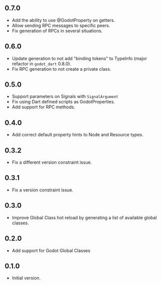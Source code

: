 ## 0.7.0

- Add the ability to use @GodotProperty on getters.
- Allow sending RPC messages to specific peers.
- Fix generation of RPCs in several situations.

## 0.6.0

- Update generation to not add "binding tokens" to TypeInfo (major refactor in `godot_dart` 0.8.0).
- Fix RPC generation to not create a private class.

## 0.5.0

- Support parameters on Signals with `SignalArgument`
- Fix using Dart defined scripts as GodotProperties.
- Add support for RPC methods.

## 0.4.0

- Add correct default property hints to Node and Resource types.

## 0.3.2

- Fix a different version constraint issue.

## 0.3.1

- Fix a version constraint issue.

## 0.3.0

- Improve Global Class hot reload by generating a list of available global classes.

## 0.2.0

- Add support for Godot Global Classes

## 0.1.0

- Initial version.

